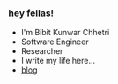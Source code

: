 ### hey fellas!
- I'm Bibit Kunwar Chhetri
- Software Engineer
- Researcher
- I write my life here...
- [blog](https://www.bibitkunwar.com.np)
